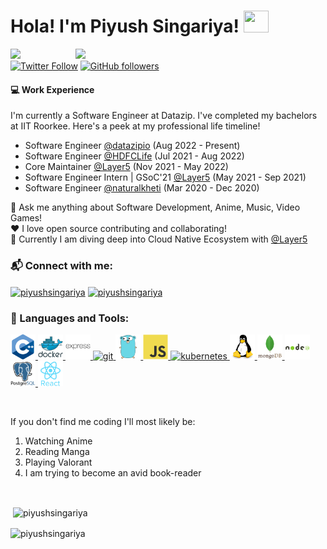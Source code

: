 <h1>Hola! I'm Piyush Singariya! <img src="https://media.giphy.com/media/tJU72w9lPzUPe/giphy.gif" width="40" height="35"></h1>

<img align='right' src="https://user-images.githubusercontent.com/50979887/150168436-22675845-87ae-453a-9186-633ac801bcc4.jpg" width="400">

![](https://komarev.com/ghpvc/?username=piyushsingariya&style=flat-square)
[![Twitter Follow](https://img.shields.io/twitter/follow/piyushsingariya?style=social)](https://twitter.com/piyushsingariya)
[![GitHub followers](https://img.shields.io/github/followers/piyushsingariya?style=social)](https://github.com/piyushsingariya)


#### 💻 Work Experience
I'm currently a Software Engineer at Datazip. I've completed my bachelors at IIT Roorkee. Here's a peek at my professional life timeline!

- Software Engineer [@datazipio](https://www.datazip.io/) (Aug 2022 - Present)
- Software Engineer [@HDFCLife](https://www.hdfclife.com/) (Jul 2021 - Aug 2022)
- Core Maintainer [@Layer5](https://layer5.io/) (Nov 2021 - May 2022)
- Software Engineer Intern | GSoC'21 [@Layer5](https://layer5.io/) (May 2021 - Sep 2021)
- Software Engineer [@naturalkheti](https://www.linkedin.com/company/naturalkheti/) (Mar 2020 - Dec 2020)

💬 Ask me anything about Software Development, Anime, Music, Video Games!
</br>
❤️ I love open source contributing and collaborating!
</br>
🌱 Currently I am diving deep into Cloud Native Ecosystem with [@Layer5](https://layer5.io/)
</br>

<h3 align="left">📬 Connect with me:</h3>
<p align="left">
<a href="https://twitter.com/piyushsingariya" target="blank"><img align="center" src="https://raw.githubusercontent.com/rahuldkjain/github-profile-readme-generator/master/src/images/icons/Social/twitter.svg" alt="piyushsingariya" height="30" width="40" /></a>
<a href="https://linkedin.com/in/piyushsingariya" target="blank"><img align="center" src="https://raw.githubusercontent.com/rahuldkjain/github-profile-readme-generator/master/src/images/icons/Social/linked-in-alt.svg" alt="piyushsingariya" height="30" width="40" /></a>
</p>

<h3 align="left">🧰 Languages and Tools:</h3>
<p align="left"> <a href="https://www.w3schools.com/cpp/" target="_blank" rel="noreferrer"> <img src="https://raw.githubusercontent.com/devicons/devicon/master/icons/cplusplus/cplusplus-original.svg" alt="cplusplus" width="40" height="40"/> </a> <a href="https://www.docker.com/" target="_blank" rel="noreferrer"> <img src="https://raw.githubusercontent.com/devicons/devicon/master/icons/docker/docker-original-wordmark.svg" alt="docker" width="40" height="40"/> </a> <a href="https://expressjs.com" target="_blank" rel="noreferrer"> <img src="https://raw.githubusercontent.com/devicons/devicon/master/icons/express/express-original-wordmark.svg" alt="express" width="40" height="40"/> </a> <a href="https://git-scm.com/" target="_blank" rel="noreferrer"> <img src="https://www.vectorlogo.zone/logos/git-scm/git-scm-icon.svg" alt="git" width="40" height="40"/> </a> <a href="https://golang.org" target="_blank" rel="noreferrer"> <img src="https://raw.githubusercontent.com/devicons/devicon/master/icons/go/go-original.svg" alt="go" width="40" height="40"/> </a> <a href="https://developer.mozilla.org/en-US/docs/Web/JavaScript" target="_blank" rel="noreferrer"> <img src="https://raw.githubusercontent.com/devicons/devicon/master/icons/javascript/javascript-original.svg" alt="javascript" width="40" height="40"/> </a> <a href="https://kubernetes.io" target="_blank" rel="noreferrer"> <img src="https://www.vectorlogo.zone/logos/kubernetes/kubernetes-icon.svg" alt="kubernetes" width="40" height="40"/> </a> <a href="https://www.linux.org/" target="_blank" rel="noreferrer"> <img src="https://raw.githubusercontent.com/devicons/devicon/master/icons/linux/linux-original.svg" alt="linux" width="40" height="40"/> </a> <a href="https://www.mongodb.com/" target="_blank" rel="noreferrer"> <img src="https://raw.githubusercontent.com/devicons/devicon/master/icons/mongodb/mongodb-original-wordmark.svg" alt="mongodb" width="40" height="40"/> </a> <a href="https://nodejs.org" target="_blank" rel="noreferrer"> <img src="https://raw.githubusercontent.com/devicons/devicon/master/icons/nodejs/nodejs-original-wordmark.svg" alt="nodejs" width="40" height="40"/> </a> <a href="https://www.postgresql.org" target="_blank" rel="noreferrer"> <img src="https://raw.githubusercontent.com/devicons/devicon/master/icons/postgresql/postgresql-original-wordmark.svg" alt="postgresql" width="40" height="40"/> </a> <a href="https://reactjs.org/" target="_blank" rel="noreferrer"> <img src="https://raw.githubusercontent.com/devicons/devicon/master/icons/react/react-original-wordmark.svg" alt="react" width="40" height="40"/> </a> </p>
</br>

If you don't find me coding I'll most likely be:
1. Watching Anime
2. Reading Manga
3. Playing Valorant
4. I am trying to become an avid book-reader


<br/>

<p>&nbsp;<img align="center" src="https://github-readme-stats.vercel.app/api?username=piyushsingariya&show_icons=true&locale=en" alt="piyushsingariya" /></p>
<p><img align="center" src="https://github-readme-streak-stats.herokuapp.com/?user=piyushsingariya" alt="piyushsingariya" /></p>

 [2]: mailto:piyushsingariya@gmail.com
 [3]: https://www.linkedin.com/in/piyushsingariya/
 [4]: https://twitter.com/piyushsingariya
 
